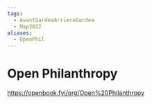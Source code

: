 ```yaml
---
tags:
  - AvantGardeaArriereGardea
  - Map2022
aliases:
  - OpenPhil
---
```

# Open Philanthropy

https://openbook.fyi/org/Open%20Philanthropy
